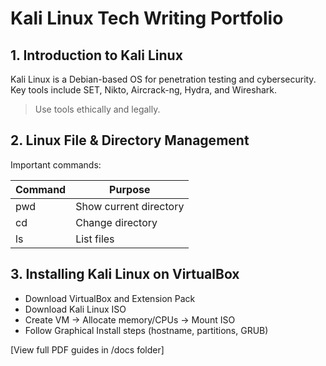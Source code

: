 # Kali Linux Tech Writing Portfolio

## 1. Introduction to Kali Linux
Kali Linux is a Debian-based OS for penetration testing and cybersecurity.
Key tools include SET, Nikto, Aircrack-ng, Hydra, and Wireshark.
> Use tools ethically and legally.

## 2. Linux File & Directory Management
Important commands:

| Command | Purpose |
|---------|--------|
| pwd     | Show current directory |
| cd      | Change directory |
| ls      | List files |

## 3. Installing Kali Linux on VirtualBox
- Download VirtualBox and Extension Pack  
- Download Kali Linux ISO  
- Create VM → Allocate memory/CPUs → Mount ISO  
- Follow Graphical Install steps (hostname, partitions, GRUB)

[View full PDF guides in /docs folder]
